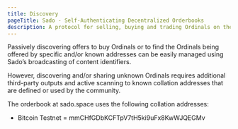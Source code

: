 ```yaml
---
title: Discovery
pageTitle: Sado - Self-Authenticating Decentralized Orderbooks
description: A protocol for selling, buying and trading Ordinals on the bitcoin network.
---
```


Passively discovering offers to buy Ordinals or to find the Ordinals being offered by specific and/or known addresses can be easily managed using Sado’s broadcasting of content identifiers.

However, discovering and/or sharing unknown Ordinals requires additional third-party outputs and active scanning to known collation addresses that are defined or used by the community.

The orderbook at sado.space uses the following collation addresses:

 - Bitcoin Testnet = mmCHfGDbKCFTpV7tH5ki9uFx8KwWJQEGMv
